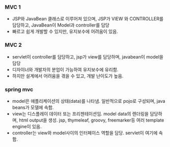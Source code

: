 ### MVC 1

- JSP와 JavaBean 클래스로 이루어져 있으며, JSP가 VIEW 와 CONTROLLER를 담당하고, JavaBean이 Model과 controller를 담당
- 빠르고 쉽게 개발할 수 있지만, 유지보수에 어려움이 있음.

### MVC 2

- servlet이 controller를 담당하고, jsp가 view를 담당하며, javabean이 model을 담당 
- 디자이너와 개발자의 분업이 가능하여 유지보수에 유리함. 
- 하지만 설계에서 어려움을 겪을 수 있고, 개발 난이도가 높음. 

### spring mvc

- model은 애플리케이션의 상태(data)를 나타냄. 일반적으로 pojo로 구성되며, java beans가 모델에 속함. 
- view는 디스플레이 데이터 또는 프리젠테이션임. model data의 렌더링을 담당하며, html output을 생성. jsp, thymeleaf, groovy, freemarker등 여러 template engine이 있음. 
- controller는 view와 model사이의 인터페이스 역할을 담당. servlet이 여기에 속함.
